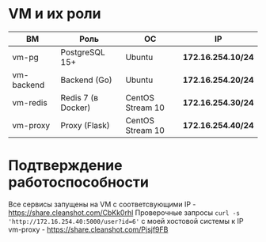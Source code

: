 # VM и их роли

| ВМ         | Роль               | ОС               | IP                   |
| ---------- | ------------------ | ---------------- | -------------------- |
| vm-pg      | PostgreSQL 15+     | Ubuntu           | **172.16.254.10/24** |
| vm-backend | Backend (Go)       | Ubuntu           | **172.16.254.20/24** |
| vm-redis   | Redis 7 (в Docker) | CentOS Stream 10 | **172.16.254.30/24** |
| vm-proxy   | Proxy (Flask)      | CentOS Stream 10 | **172.16.254.40/24** |


# Подтверждение работоспособности
Все сервисы запущены на VM c соответсвующими IP - https://share.cleanshot.com/CbKk0rhl
Проверочные запросы `curl -s 'http://172.16.254.40:5000/user?id=6'` с моей хостовой системы к IP vm-proxy - https://share.cleanshot.com/Pjsjf9FB
